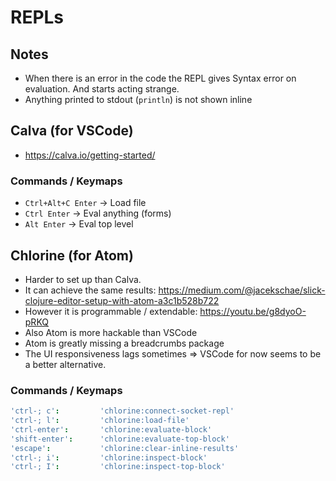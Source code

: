 # REPLs

## Notes

- When there is an error in the code the REPL gives Syntax error on evaluation. And starts acting strange.
- Anything printed to stdout (`println`) is not shown inline

## Calva (for VSCode)

- https://calva.io/getting-started/

### Commands / Keymaps

- `Ctrl+Alt+C Enter` -> Load file
- `Ctrl Enter` -> Eval anything (forms)
- `Alt Enter` -> Eval top level


## Chlorine (for Atom)

- Harder to set up than Calva.
- It can achieve the same results: https://medium.com/@jacekschae/slick-clojure-editor-setup-with-atom-a3c1b528b722
- However it is programmable / extendable: https://youtu.be/g8dyoO-pRKQ
- Also Atom is more hackable than VSCode
- Atom is greatly missing a breadcrumbs package
- The UI responsiveness lags sometimes
=> VSCode for now seems to be a better alternative.

### Commands / Keymaps

```cson
'ctrl-; c':       	'chlorine:connect-socket-repl'
'ctrl-; l':       	'chlorine:load-file'
'ctrl-enter':       'chlorine:evaluate-block'
'shift-enter':      'chlorine:evaluate-top-block'
'escape':  			'chlorine:clear-inline-results'
'ctrl-; i':       	'chlorine:inspect-block'
'ctrl-; I':       	'chlorine:inspect-top-block'
```
